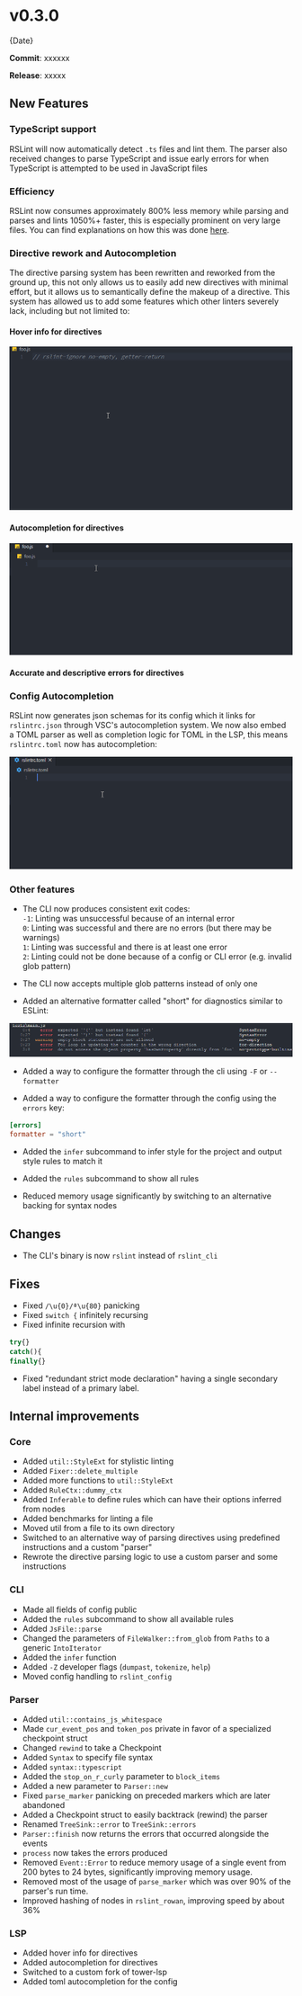 # v0.3.0

{Date}

**Commit**: xxxxxx

**Release**: xxxxx

## New Features

### TypeScript support

RSLint will now automatically detect `.ts` files and lint them. The parser also received
changes to parse TypeScript and issue early errors for when TypeScript is attempted to be used in JavaScript files

### Efficiency

RSLint now consumes approximately 800% less memory while parsing and parses and lints 1050%+ faster, this is
especially prominent on very large files. You can find explanations on how this was done [here](###Parser).

### Directive rework and Autocompletion

The directive parsing system has been rewritten and reworked from the ground up, this not only allows us to easily
add new directives with minimal effort, but it allows us to semantically define the makeup of a directive. This system
has allowed us to add some features which other linters severely lack, including but not limited to:

#### Hover info for directives

![hover](../assets/hover.gif)

#### Autocompletion for directives

![autocomplete](../assets/autocomplete.gif)

#### Accurate and descriptive errors for directives

### Config Autocompletion

RSLint now generates json schemas for its config which it links for `rslintrc.json` through VSC's autocompletion system. We
now also embed a TOML parser as well as completion logic for TOML in the LSP, this means `rslintrc.toml` now has autocompletion:

![toml](../assets/schema.gif)

### Other features

- The CLI now produces consistent exit codes:  
  `-1`: Linting was unsuccessful because of an internal error  
  `0`: Linting was successful and there are no errors (but there may be warnings)  
  `1`: Linting was successful and there is at least one error  
  `2`: Linting could not be done because of a config or CLI error (e.g. invalid glob pattern)

- The CLI now accepts multiple glob patterns instead of only one

- Added an alternative formatter called "short" for diagnostics similar to ESLint:

![short_rendering](../assets/short_rendering.png)

- Added a way to configure the formatter through the cli using `-F` or `--formatter`

- Added a way to configure the formatter through the config using the `errors` key:

```toml
[errors]
formatter = "short"
```

- Added the `infer` subcommand to infer style for the project and output style rules to match it

- Added the `rules` subcommand to show all rules

- Reduced memory usage significantly by switching to an alternative backing for syntax nodes

## Changes

- The CLI's binary is now `rslint` instead of `rslint_cli`

## Fixes

- Fixed `/\u{0}/ª\u{80}` panicking
- Fixed `switch {` infinitely recursing
- Fixed infinite recursion with

```js
try{}
catch(){
finally{}
```

- Fixed "redundant strict mode declaration" having a single secondary label instead of a primary label.

## Internal improvements

### Core

- Added `util::StyleExt` for stylistic linting
- Added `Fixer::delete_multiple`
- Added more functions to `util::StyleExt`
- Added `RuleCtx::dummy_ctx`
- Added `Inferable` to define rules which can have their options inferred from nodes
- Added benchmarks for linting a file
- Moved util from a file to its own directory
- Switched to an alternative way of parsing directives using predefined instructions and a custom "parser"
- Rewrote the directive parsing logic to use a custom parser and some instructions

### CLI

- Made all fields of config public
- Added the `rules` subcommand to show all available rules
- Added `JsFile::parse`
- Changed the parameters of `FileWalker::from_glob` from `Paths` to a generic `IntoIterator`
- Added the `infer` function
- Added `-Z` developer flags (`dumpast`, `tokenize`, `help`)
- Moved config handling to `rslint_config`

### Parser

- Added `util::contains_js_whitespace`
- Made `cur_event_pos` and `token_pos` private in favor of a specialized checkpoint struct
- Changed `rewind` to take a Checkpoint
- Added `Syntax` to specify file syntax
- Added `syntax::typescript`
- Added the `stop_on_r_curly` parameter to `block_items`
- Added a new parameter to `Parser::new`
- Fixed `parse_marker` panicking on preceded markers which are later abandoned
- Added a Checkpoint struct to easily backtrack (rewind) the parser
- Renamed `TreeSink::error` to `TreeSink::errors`
- `Parser::finish` now returns the errors that occurred alongside the events
- `process` now takes the errors produced
- Removed `Event::Error` to reduce memory usage of a single event from 200 bytes to 24 bytes, significantly
  improving memory usage.
- Removed most of the usage of `parse_marker` which was over 90% of the parser's run time.
- Improved hashing of nodes in `rslint_rowan`, improving speed by about 36%

### LSP

- Added hover info for directives
- Added autocompletion for directives
- Switched to a custom fork of tower-lsp
- Added toml autocompletion for the config
